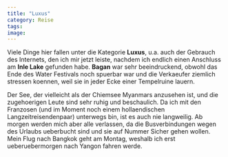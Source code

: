 ```yaml
---
title: "Luxus"
category: Reise
tags: 
image: 
---
```


Viele Dinge hier fallen unter die Kategorie **Luxus**, u.a. auch der Gebrauch des Internets, den ich mir jetzt leiste, nachdem ich endlich einen Anschluss am **Inle Lake** gefunden habe. **Bagan** war sehr beeindruckend, obwohl das Ende des Water Festivals noch spuerbar war und die Verkaeufer ziemlich stressen koennen, weil sie in jeder Ecke einer Tempelruine lauern.

Der See, der vielleicht als der Chiemsee Myanmars anzusehen ist, und die zugehoerigen Leute sind sehr ruhig und beschaulich. Da ich mit den Franzosen (und im Moment noch einem hollaendischen Langzeitreisendenpaar) unterwegs bin, ist es auch nie langweilig. Ab morgen werden mich aber alle verlassen, da die Busverbindungen wegen des Urlaubs ueberbucht sind und sie auf Nummer Sicher gehen wollen. Mein Flug nach Bangkok geht am Montag, weshalb ich erst ueberuebermorgen nach Yangon fahren werde.

